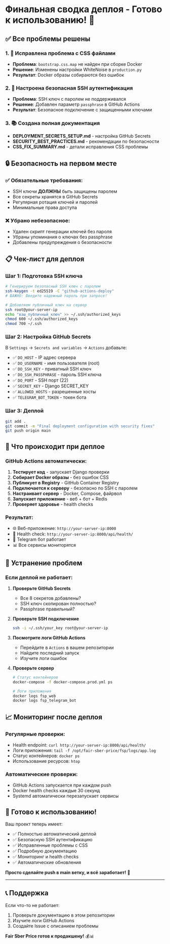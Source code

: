 # Финальная сводка деплоя - Готово к использованию! 🚀

## ✅ Все проблемы решены

### 1. 🔧 Исправлена проблема с CSS файлами
- **Проблема**: `bootstrap.css.map` не найден при сборке Docker
- **Решение**: Изменены настройки WhiteNoise в `production.py`
- **Результат**: Docker образы собираются без ошибок

### 2. 🔐 Настроена безопасная SSH аутентификация
- **Проблема**: SSH ключ с паролем не поддерживался
- **Решение**: Добавлен параметр `passphrase` в GitHub Actions
- **Результат**: Безопасное подключение с защищенными ключами

### 3. 📚 Создана полная документация
- **DEPLOYMENT_SECRETS_SETUP.md** - настройка GitHub Secrets
- **SECURITY_BEST_PRACTICES.md** - рекомендации по безопасности
- **CSS_FIX_SUMMARY.md** - детали исправления CSS проблемы

## 🔒 Безопасность на первом месте

### ✅ Обязательные требования:
- SSH ключи **ДОЛЖНЫ** быть защищены паролем
- Все секреты хранятся в GitHub Secrets
- Регулярная ротация ключей и паролей
- Минимальные права доступа

### ❌ Убрано небезопасное:
- Удален скрипт генерации ключей без пароля
- Убраны упоминания о ключах без passphrase
- Добавлены предупреждения о безопасности

## 📋 Чек-лист для деплоя

### Шаг 1: Подготовка SSH ключа
```bash
# Генерируем безопасный SSH ключ с паролем
ssh-keygen -t ed25519 -C "github-actions-deploy"
# ВАЖНО: Введите надежный пароль при запросе!

# Добавляем публичный ключ на сервер
ssh root@your-server-ip
echo "ваш_публичный_ключ" >> ~/.ssh/authorized_keys
chmod 600 ~/.ssh/authorized_keys
chmod 700 ~/.ssh
```

### Шаг 2: Настройка GitHub Secrets
В `Settings` → `Secrets and variables` → `Actions` добавьте:

- ✅ `DO_HOST` - IP адрес сервера
- ✅ `DO_USERNAME` - имя пользователя (root)
- ✅ `DO_SSH_KEY` - приватный SSH ключ
- ✅ `DO_SSH_PASSPHRASE` - пароль SSH ключа
- ✅ `DO_PORT` - SSH порт (22)
- ✅ `SECRET_KEY` - Django SECRET_KEY
- ✅ `ALLOWED_HOSTS` - разрешенные хосты
- ✅ `TELEGRAM_BOT_TOKEN` - токен бота

### Шаг 3: Деплой
```bash
git add .
git commit -m "Final deployment configuration with security fixes"
git push origin main
```

## 🎯 Что происходит при деплое

### GitHub Actions автоматически:
1. **Тестирует код** - запускает Django проверки
2. **Собирает Docker образы** - без ошибок CSS
3. **Публикует в Registry** - GitHub Container Registry
4. **Подключается к серверу** - безопасно по SSH с паролем
5. **Настраивает сервер** - Docker, Compose, файрвол
6. **Запускает приложение** - веб + бот + Redis
7. **Проверяет здоровье** - health checks

### Результат:
- 🌐 Веб-приложение: `http://your-server-ip:8000`
- 🏥 Health check: `http://your-server-ip:8000/api/health/`
- 🤖 Telegram бот работает
- 📊 Все сервисы мониторятся

## 🔧 Устранение проблем

### Если деплой не работает:

1. **Проверьте GitHub Secrets**
   - Все 8 секретов добавлены?
   - SSH ключ скопирован полностью?
   - Passphrase правильный?

2. **Проверьте SSH подключение**
   ```bash
   ssh -i ~/.ssh/your_key root@your-server-ip
   ```

3. **Посмотрите логи GitHub Actions**
   - Перейдите в `Actions` в вашем репозитории
   - Найдите последний запуск
   - Изучите логи ошибок

4. **Проверьте сервер**
   ```bash
   # Статус контейнеров
   docker-compose -f docker-compose.prod.yml ps
   
   # Логи приложения
   docker logs fsp_web
   docker logs fsp_telegram_bot
   ```

## 📈 Мониторинг после деплоя

### Регулярные проверки:
- Health endpoint: `curl http://your-server-ip:8000/api/health/`
- Логи приложения: `tail -f /opt/fair-sber-price/fsp/logs/app.log`
- Статус контейнеров: `docker ps`
- Использование ресурсов: `htop`

### Автоматические проверки:
- GitHub Actions запускается при каждом push
- Docker health checks каждые 30 секунд
- Systemd автоматически перезапускает сервисы

## 🎉 Готово к использованию!

Ваш проект теперь имеет:
- ✅ Полностью автоматический деплой
- ✅ Безопасную SSH аутентификацию
- ✅ Исправленные проблемы с CSS
- ✅ Подробную документацию
- ✅ Мониторинг и health checks
- ✅ Автоматические обновления

**Просто сделайте push в main ветку, и всё заработает!** 🚀

---

## 📞 Поддержка

Если что-то не работает:
1. Проверьте документацию в этом репозитории
2. Изучите логи GitHub Actions
3. Создайте Issue с описанием проблемы

**Fair Sber Price готов к продакшену!** 💰📊